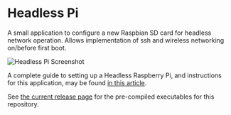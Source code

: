 # Headless Pi
A small application to configure a new Raspbian SD card for headless network operation.  Allows implementation of ssh and wireless networking on/before first boot.

![Headless Pi Screenshot](https://www.silverfoxcrafts.com/wp-content/uploads/2019/01/v3-UI-1.png "Headless Pi Screenshot")

A complete guide to setting up a Headless Raspberry Pi, and instructions for this application, may be found [in this article](https://www.silverfoxcrafts.com/headless-raspberry-pi/).

See [the current release page](https://github.com/lbussy/headless-pi/releases/latest) for the pre-compiled executables for this repository.
